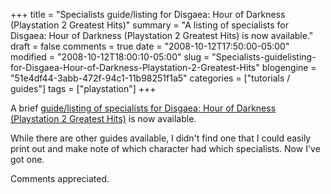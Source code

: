 +++
title = "Specialists guide/listing for Disgaea: Hour of Darkness (Playstation 2 Greatest Hits)"
summary = "A listing of specialists for Disgaea: Hour of Darkness (Playstation 2 Greatest Hits) is now available."
draft = false
comments = true
date = "2008-10-12T17:50:00-05:00"
modified = "2008-10-12T18:00:10-05:00"
slug = "Specialists-guidelisting-for-Disgaea-Hour-of-Darkness-Playstation-2-Greatest-Hits"
blogengine = "51e4df44-3abb-472f-94c1-11b98251f1a5"
categories = ["tutorials / guides"]
tags = ["playstation"]
+++

<p>
A brief <a href="http://jamesrskemp.com/files/DisgaeaHourOfDarkness.xml">guide/listing of specialists for Disgaea: Hour of Darkness (Playstation 2 Greatest Hits)</a> is now available.
</p>
<p>
While there are other guides available, I didn&#39;t find one that I could easily print out and make note of which character had which specialists. Now I&#39;ve got one.
</p>
<p>
Comments appreciated.
</p>

